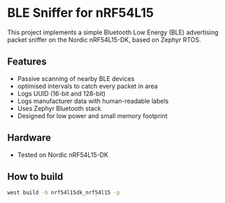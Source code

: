 # BLE Sniffer for nRF54L15

This project implements a simple Bluetooth Low Energy (BLE) advertising packet sniffer on the Nordic nRF54L15-DK, based on Zephyr RTOS.

## Features
- Passive scanning of nearby BLE devices
- optimised intervals to catch every packet in area
- Logs UUID (16-bit and 128-bit)
- Logs manufacturer data with human-readable labels
- Uses Zephyr Bluetooth stack
- Designed for low power and small memory footprint

## Hardware
- Tested on Nordic nRF54L15-DK

## How to build
```bash
west build -b nrf54l15dk_nrf54l15 -p

